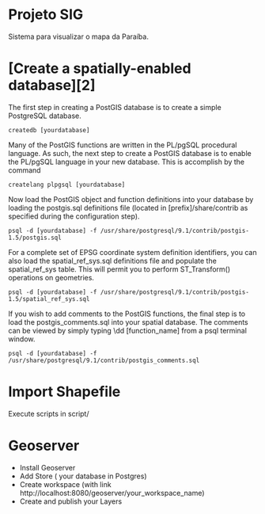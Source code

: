Projeto SIG
====================

Sistema para visualizar o mapa da Paraíba.


[Create a spatially-enabled database][2]
===================

The first step in creating a PostGIS database is to create a simple PostgreSQL database.

```
createdb [yourdatabase]
```

Many of the PostGIS functions are written in the PL/pgSQL procedural language. As such, the next step to create a PostGIS database is to enable the PL/pgSQL language in your new database. This is accomplish by the command

```
createlang plpgsql [yourdatabase]
```

Now load the PostGIS object and function definitions into your database by loading the postgis.sql definitions file (located in [prefix]/share/contrib as specified during the configuration step).

```
psql -d [yourdatabase] -f /usr/share/postgresql/9.1/contrib/postgis-1.5/postgis.sql
```

For a complete set of EPSG coordinate system definition identifiers, you can also load the spatial_ref_sys.sql definitions file and populate the spatial_ref_sys table. This will permit you to perform ST_Transform() operations on geometries.

```
psql -d [yourdatabase] -f /usr/share/postgresql/9.1/contrib/postgis-1.5/spatial_ref_sys.sql 
```

If you wish to add comments to the PostGIS functions, the final step is to load the postgis_comments.sql into your spatial database. The comments can be viewed by simply typing \dd [function_name] from a psql terminal window.

```
psql -d [yourdatabase] -f /usr/share/postgresql/9.1/contrib/postgis_comments.sql 
```


Import Shapefile
===================
Execute scripts in script/



Geoserver
===================

- Install Geoserver
- Add Store ( your database in Postgres)
- Create workspace (with link http://localhost:8080/geoserver/your_workspace_name)
- Create and publish your Layers



